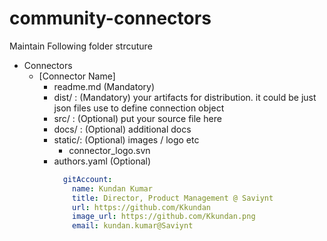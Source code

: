 # community-connectors

Maintain Following folder strcuture 

 - Connectors
   - [Connector Name]
     - readme.md (Mandatory)
     - dist/ :  (Mandatory) your artifacts for distribution. it could be just json files use to define connection object
     - src/ : (Optional) put your source file here 
     - docs/ : (Optional) additional docs
     - static/: (Optional) images / logo etc
       - connector_logo.svn
     - authors.yaml (Optional)
       ```yml 
         gitAccount:
           name: Kundan Kumar
           title: Director, Product Management @ Saviynt
           url: https://github.com/Kkundan
           image_url: https://github.com/Kkundan.png
           email: kundan.kumar@Saviynt
       ```

